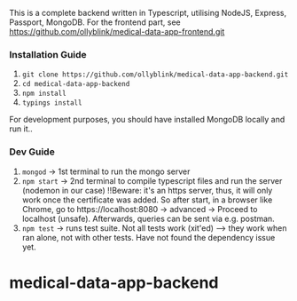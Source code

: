 This is a complete backend written in Typescript, utilising NodeJS, Express, Passport, MongoDB.
For the frontend part, see https://github.com/ollyblink/medical-data-app-frontend.git

### Installation  Guide

1. `git clone https://github.com/ollyblink/medical-data-app-backend.git`
2. `cd medical-data-app-backend`
3. `npm install`
4. `typings install`
 

For development purposes, you should have installed MongoDB locally and run it..

### Dev Guide

1. `mongod` -> 1st terminal to run the mongo server  
2. `npm start` -> 2nd terminal to compile typescript files and run the server (nodemon in our case)
!!Beware: it's an https server, thus, it will only work once the certificate was added. So after start, in a browser like Chrome, 
go to https://localhost:8080 -> advanced -> Proceed to localhost (unsafe). Afterwards, queries can be sent via e.g. postman.
3. `npm test` -> runs test suite. Not all tests work (xit'ed) --> they work when ran alone, not with other tests. Have not found the dependency issue yet.

# medical-data-app-backend
